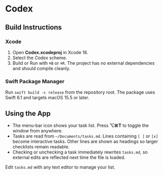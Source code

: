 # Codex

## Build Instructions
### Xcode
1. Open **Codex.xcodeproj** in Xcode 16.
2. Select the *Codex* scheme.
3. Build or Run with `⌘B` or `⌘R`. The project has no external dependencies and should compile cleanly.

### Swift Package Manager
Run `swift build -c release` from the repository root. The package uses Swift 6.1 and targets macOS 15.5 or later.

## Using the App
 - The menu-bar icon shows your task list. Press **⌥⌘T** to toggle the window from anywhere.
 - Tasks are read from `~/Documents/tasks.md`. Lines containing `[ ]` or `[x]` become interactive tasks. Other lines are shown as headings so larger checklists remain readable.
 - Checking or unchecking a task immediately rewrites `tasks.md`, so external edits are reflected next time the file is loaded.

Edit `tasks.md` with any text editor to manage your list.


